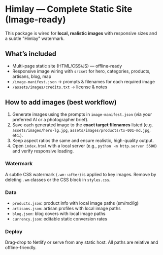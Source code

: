 
# Himlay — Complete Static Site (Image-ready)

This package is wired for **local, realistic images** with responsive sizes and a subtle "Himlay" watermark.

## What’s included
- Multi-page static site (HTML/CSS/JS) — offline-ready
- Responsive image wiring with `srcset` for hero, categories, products, artisans, blog, map
- `/image-manifest.json` → prompts & filenames for each required image
- `/assets/images/credits.txt` → license & notes

## How to add images (best workflow)
1. Generate images using the prompts in `image-manifest.json` (via your preferred AI or a photographer brief).
2. Save each generated image to the **exact target filenames** listed (e.g. `assets/images/hero-lg.jpg`, `assets/images/products/tx-001-md.jpg`, etc.).
3. Keep aspect ratios the same and ensure realistic, high-quality output.
4. Open `index.html` with a local server (e.g., `python -m http.server 5500`) and verify responsive loading.

### Watermark
A subtle CSS watermark (`.wm::after`) is applied to key images. Remove by deleting `.wm` classes or the CSS block in `styles.css`.

### Data
- `products.json`: product info with local image paths (sm/md/lg)
- `artisans.json`: artisan profiles with local image paths
- `blog.json`: blog covers with local image paths
- `currency.json`: editable static conversion rates

### Deploy
Drag-drop to Netlify or serve from any static host. All paths are relative and offline-friendly.
